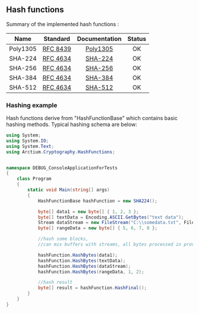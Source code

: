 ## Hash functions

Summary of the implemented hash functions :

|Name         |Standard          |Documentation        |Status       |
|:-----------:|:----------------:|:-------------------:|:-----------:|
|  Poly1305   |[RFC 8439]        |  [Poly1305]         | OK          |
| SHA-224     |[RFC 4634]        |  [SHA-224]          | OK          |
| SHA-256     |[RFC 4634]        |  [SHA-256]          | OK          |
| SHA-384     |[RFC 4634]        |  [SHA-384]          | OK          |
| SHA-512     |[RFC 4634]        |  [SHA-512]          | OK          |

[Poly1305]:<./poly1305.md>
[SHA-224]:<./sha224.md>
[SHA-256]:<./sha256.md>
[SHA-384]:<./sha384.md>
[SHA-512]:<./sha512.md>

[RFC 8439]:<https://tools.ietf.org/html/rfc8439>
[RFC 4634]:<https://tools.ietf.org/html/rfc4634#section-4.1>


### Hashing example

Hash functions derive from "HashFunctionBase" which contains basic hashing methods.
Typical hashing schema are below:

```cs
using System;
using System.IO;
using System.Text;
using Arctium.Cryptography.HashFunctions;


namespace DEBUG_ConsoleApplicationForTests
{
    class Program
    {
        static void Main(string[] args)
        {
            HashFunctionBase hashFunction = new SHA224();

            byte[] data1 = new byte[] { 1, 2, 3 };
            byte[] textData = Encoding.ASCII.GetBytes("text data");
            Stream dataStream = new FileStream("C:\\somedata.txt", FileMode.Open);
            byte[] rangeData = new byte[] { 5, 6, 7, 8 };

            //hash some blocks,
            //can mix buffers with streams, all bytes processed in provided orded

            hashFunction.HashBytes(data1);
            hashFunction.HashBytes(textData);
            hashFunction.HashBytes(dataStream);
            hashFunction.HashBytes(rangeData, 1, 2);

            //hash result
            byte[] result = hashFunction.HashFinal();
        }
    }
}

```


